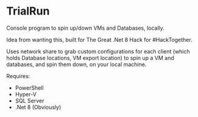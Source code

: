 # TrialRun
Console program to spin up/down VMs and Databases, locally.

Idea from wanting this, built for The Great .Net 8 Hack for #HackTogether.

Uses network share to grab custom configurations for each client (which holds Database locations, VM export location) to spin up a VM and databases, and spin them down, on your local machine.

Requires:
- PowerShell
- Hyper-V
- SQL Server
- .Net 8 (Obviously)

